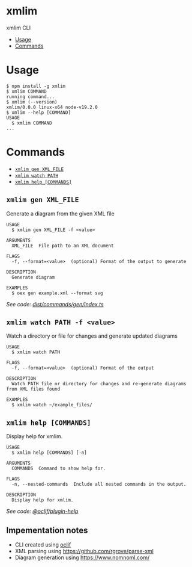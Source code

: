 # xmlim

xmlim CLI

<!-- toc -->

- [Usage](#usage)
- [Commands](#commands)
<!-- tocstop -->

# Usage

<!-- usage -->

```sh-session
$ npm install -g xmlim
$ xmlim COMMAND
running command...
$ xmlim (--version)
xmlim/0.0.0 linux-x64 node-v19.2.0
$ xmlim --help [COMMAND]
USAGE
  $ xmlim COMMAND
...
```

<!-- usagestop -->

# Commands

<!-- commands -->

- [`xmlim gen XML_FILE`](#xmlim-gen-xml_file)
- [`xmlim watch PATH`](#xmlim-watch-path)
- [`xmlim help [COMMANDS]`](#xmlim-help-commands)

## `xmlim gen XML_FILE`

Generate a diagram from the given XML file

```
USAGE
  $ xmlim gen XML_FILE -f <value>

ARGUMENTS
  XML_FILE  File path to an XML document

FLAGS
  -f, --format=<value>  (optional) Format of the output to generate

DESCRIPTION
  Generate diagram

EXAMPLES
  $ oex gen example.xml --format svg
```

_See code: [dist/commands/gen/index.ts](https://github.com/zflat/xmlim/blob/v0.0.0/dist/commands/gen/index.ts)_

## `xmlim watch PATH -f <value>`

Watch a directory or file for changes and generate updated diagrams

```
USAGE
  $ xmlim watch PATH

FLAGS
  -f, --format=<value>  (optional) Format of the output

DESCRIPTION
  Watch PATH file or directory for changes and re-generate diagrams from XML files found

EXAMPLES
  $ xmlim watch ~/example_files/
```

## `xmlim help [COMMANDS]`

Display help for xmlim.

```
USAGE
  $ xmlim help [COMMANDS] [-n]

ARGUMENTS
  COMMANDS  Command to show help for.

FLAGS
  -n, --nested-commands  Include all nested commands in the output.

DESCRIPTION
  Display help for xmlim.
```

_See code: [@oclif/plugin-help](https://github.com/oclif/plugin-help/blob/v5.2.7/src/commands/help.ts)_

<!-- commandsstop -->

## Impementation notes

- CLI created using [oclif](https://github.com/oclif/oclif)
- XML parsing using https://github.com/rgrove/parse-xml
- Diagram generation using https://www.nomnoml.com/
